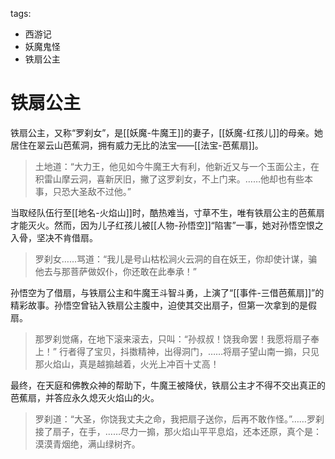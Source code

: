 tags:
  - 西游记
  - 妖魔鬼怪
  - 铁扇公主

# 铁扇公主

铁扇公主，又称“罗刹女”，是[[妖魔-牛魔王]]的妻子，[[妖魔-红孩儿]]的母亲。她居住在翠云山芭蕉洞，拥有威力无比的法宝——[[法宝-芭蕉扇]]。

> 土地道：“大力王，他见如今牛魔王大有利，他新近又与一个玉面公主，在积雷山摩云洞，喜新厌旧，撇了这罗刹女，不上门来。……他却也有些本事，只恐大圣敌不过他。”

当取经队伍行至[[地名-火焰山]]时，酷热难当，寸草不生，唯有铁扇公主的芭蕉扇才能灭火。然而，因为儿子红孩儿被[[人物-孙悟空]]“陷害”一事，她对孙悟空恨之入骨，坚决不肯借扇。

> 罗刹女……骂道：“我儿是号山枯松涧火云洞的自在妖王，你却使计谋，骗他去与那菩萨做奴仆，你还敢在此奉承！”

孙悟空为了借扇，与铁扇公主和牛魔王斗智斗勇，上演了“[[事件-三借芭蕉扇]]”的精彩故事。孙悟空曾钻入铁扇公主腹中，迫使其交出扇子，但第一次拿到的是假扇。

> 那罗刹觉痛，在地下滚来滚去，只叫：“孙叔叔！饶我命罢！我愿将扇子奉上！”
> 行者得了宝贝，抖擞精神，出得洞门，……将扇子望山南一搧，只见那火焰山，真是越搧越着，火光上冲百十丈高！

最终，在天庭和佛教众神的帮助下，牛魔王被降伏，铁扇公主才不得不交出真正的芭蕉扇，并答应永久熄灭火焰山的火。

> 罗刹道：“大圣，你饶我丈夫之命，我把扇子送你，后再不敢作怪。”……罗刹接了扇子，在手，……尽力一搧，那火焰山平平息焰，还本还原，真个是：漠漠青烟绝，满山绿树齐。
